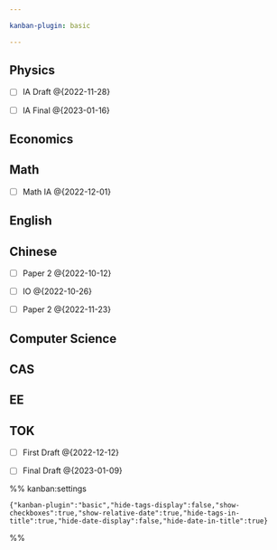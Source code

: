 ```yaml
---

kanban-plugin: basic

---
```


## Physics

- [ ] IA Draft @{2022-11-28}
- [ ] IA Final @{2023-01-16}


## Economics



## Math

- [ ] Math IA @{2022-12-01}


## English



## Chinese

- [ ] Paper 2 @{2022-10-12}
- [ ] IO @{2022-10-26}
- [ ] Paper 2 @{2022-11-23}


## Computer Science



## CAS



## EE



## TOK

- [ ] First Draft @{2022-12-12}
- [ ] Final Draft @{2023-01-09}




%% kanban:settings
```
{"kanban-plugin":"basic","hide-tags-display":false,"show-checkboxes":true,"show-relative-date":true,"hide-tags-in-title":true,"hide-date-display":false,"hide-date-in-title":true}
```
%%